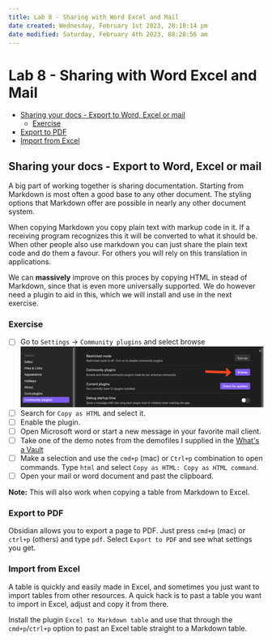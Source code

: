```yaml
---
title: Lab 8 - Sharing with Word Excel and Mail
date created: Wednesday, February 1st 2023, 20:10:14 pm
date modified: Saturday, February 4th 2023, 08:28:56 am
---
```


# Lab 8 - Sharing with Word Excel and Mail

- [Sharing your docs - Export to Word, Excel or mail](#Sharing%20your%20docs%20-%20Export%20to%20Word,%20Excel%20or%20mail)
    - [Exercise](#Exercise)
- [Export to PDF](#Export%20to%20PDF)
- [Import from Excel](#Import%20from%20Excel)

## Sharing your docs - Export to Word, Excel or mail

A big part of working together is sharing documentation. Starting from Markdown is most often a good base to any other document. The styling options that Markdown offer are possible in nearly any other document system.  

When copying Markdown you copy plain text with markup code in it. If a receiving program recognizes this it will be converted to what it should be. When other people also use markdown you can just share the plain text code and do them a favour. For others you will rely on this translation in applications.

We can **massively** improve on this proces by copying HTML in stead of Markdown, since that is even more universally supported. We do however need a plugin to aid in this, which we will install and use in the next exercise.

### Exercise

- [ ] Go to `Settings` -> `Community plugins` and select browse<br>![](assets/Lab%208%20-%20Sharing%20with%20Word%20Excel%20and%20Mail.png)
- [ ] Search for `Copy as HTML` and select it.
- [ ] Enable the plugin.
- [ ] Open Microsoft word or start a new message in your favorite mail client.
- [ ] Take one of the demo notes from the demofiles I supplied in the [What's a Vault](Lab%201%20-%20Installation%20and%20a%20Vault.md#What's%20a%20Vault)
- [ ] Make a selection and use the `cmd+p` (mac) or `Ctrl+p` combination to open commands. Type `html` and select `Copy as HTML: Copy as HTML command`.
- [ ] Open your mail or word document and past the clipboard.

**Note:** This will also work when copying a table from Markdown to Excel.

### Export to PDF

Obsidian allows you to export a page to PDF. Just press `cmd+p` (mac) or `ctrl+p` (others) and type `pdf`. Select `Export to PDF` and see what settings you get.

### Import from Excel 

A table is quickly and easily made in Excel, and sometimes you just want to import tables from other resources. A quick hack is to past a table you want to import in Excel, adjust and copy it from there.

Install the plugin `Excel to Markdown table` and use that through the `cmd+p`/`ctrl+p` option to past an Excel table straight to a Markdown table.
